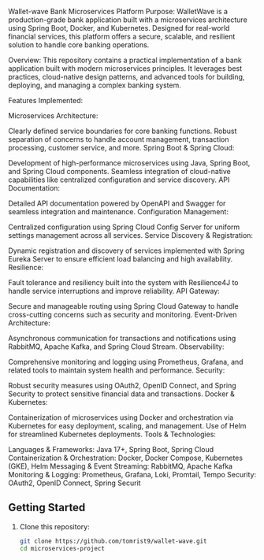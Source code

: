 Wallet-wave Bank Microservices Platform
Purpose:
WalletWave is a production-grade bank application built with a microservices architecture using Spring Boot, Docker, and Kubernetes. Designed for real-world financial services, this platform offers a secure, scalable, and resilient solution to handle core banking operations.

Overview:
This repository contains a practical implementation of a bank application built with modern microservices principles. It leverages best practices, cloud-native design patterns, and advanced tools for building, deploying, and managing a complex banking system.

Features Implemented:

Microservices Architecture:

Clearly defined service boundaries for core banking functions.
Robust separation of concerns to handle account management, transaction processing, customer service, and more.
Spring Boot & Spring Cloud:

Development of high-performance microservices using Java, Spring Boot, and Spring Cloud components.
Seamless integration of cloud-native capabilities like centralized configuration and service discovery.
API Documentation:

Detailed API documentation powered by OpenAPI and Swagger for seamless integration and maintenance.
Configuration Management:

Centralized configuration using Spring Cloud Config Server for uniform settings management across all services.
Service Discovery & Registration:

Dynamic registration and discovery of services implemented with Spring Eureka Server to ensure efficient load balancing and high availability.
Resilience:

Fault tolerance and resiliency built into the system with Resilience4J to handle service interruptions and improve reliability.
API Gateway:

Secure and manageable routing using Spring Cloud Gateway to handle cross-cutting concerns such as security and monitoring.
Event-Driven Architecture:

Asynchronous communication for transactions and notifications using RabbitMQ, Apache Kafka, and Spring Cloud Stream.
Observability:

Comprehensive monitoring and logging using Prometheus, Grafana, and related tools to maintain system health and performance.
Security:

Robust security measures using OAuth2, OpenID Connect, and Spring Security to protect sensitive financial data and transactions.
Docker & Kubernetes:

Containerization of microservices using Docker and orchestration via Kubernetes for easy deployment, scaling, and management.
Use of Helm for streamlined Kubernetes deployments.
Tools & Technologies:

Languages & Frameworks: Java 17+, Spring Boot, Spring Cloud
Containerization & Orchestration: Docker, Docker Compose, Kubernetes (GKE), Helm
Messaging & Event Streaming: RabbitMQ, Apache Kafka
Monitoring & Logging: Prometheus, Grafana, Loki, Promtail, Tempo
Security: OAuth2, OpenID Connect, Spring Securit
## Getting Started

1. Clone this repository:
   ```bash
   git clone https://github.com/tomrist9/wallet-wave.git
   cd microservices-project

